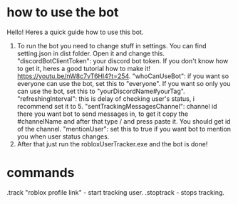 # how to use the bot
Hello! Heres a quick guide how to use this bot.
1. To run the bot you need to change stuff in settings. You can find setting.json in dist folder. Open it and change this.
	"discordBotClientToken": your discord bot token. If you don't know how to get it, heres a good tutorial how to make it! https://youtu.be/nW8c7vT6Hl4?t=254.
	"whoCanUseBot": if you want so everyone can use the bot, set this to "everyone". If you want so only you can use the bot, set this to "yourDiscordName#yourTag".
	"refreshingInterval": this is delay of checking user's status, i recommend set it to 5.
	"sentTrackingMessagesChannel": channel id there you want bot to send messages in, to get it copy the #channelName and after that type / and press paste it. You should get id of the channel.
	"mentionUser": set this to true if you want bot to mention you when user status changes.
2. After that just run the robloxUserTracker.exe and the bot is done!

# commands
.track "roblox profile link" - start tracking user.
.stoptrack - stops tracking.
